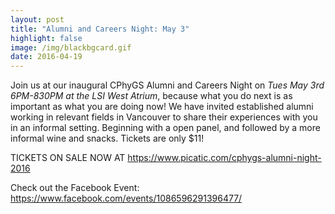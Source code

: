 ```yaml
---
layout: post
title: "Alumni and Careers Night: May 3"
highlight: false
image: /img/blackbgcard.gif
date: 2016-04-19
---
```


Join us at our inaugural CPhyGS Alumni and Careers Night on *Tues May 3rd 6PM-830PM at the LSI West Atrium*, because what you do next is as important as what you are doing now! We have invited established alumni working in relevant fields in Vancouver to share their experiences with you in an informal setting. Beginning with a open panel, and followed by a more informal wine and snacks. Tickets are only $11!

TICKETS ON SALE NOW AT https://www.picatic.com/cphygs-alumni-night-2016

Check out the Facebook Event: https://www.facebook.com/events/1086596291396477/
